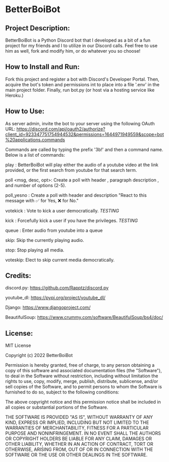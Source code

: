 # BetterBoiBot

## Project Description:

BetterBoiBot is a Python Discord bot that I developed as a bit of a fun project
for my friends and I to utilize in our Discord calls. Feel free to use him as
well, fork and modify him, or do whatever you so choose!

## How to Install and Run:
Fork this project and register a bot with Discord's Developer Portal. Then, acquire the bot's token and permissions int to place into a file '.env' in the
main project folder. Finally, run bot.py (or host via a hosting service like Heroku.)

## How to Use:
As server admin, invite the bot to your server using the following OAuth URL:
https://discord.com/api/oauth2/authorize?client_id=923347751754944532&permissions=1644971949559&scope=bot%20applications.commands

Commands are called by typing the prefix '3b!' and then a command name. Below is
a list of commands:

play <url or search term>: BetterBoiBot will play either the audio of a youtube video at the link provided, or the first search from youtube for that search term.

poll <msg, desc, opt>: Create a poll with header <msg>, paragraph description <desc>, and number of options <opt> (2-5).

poll_yesno <msg>: Create a poll with header <msg> and description "React to this message with ✅ for Yes, ❌ for No."

votekick <user>: Vote to kick a user democratically. *TESTING*

kick <user>: Forcefully kick a user if you have the privileges. *TESTING*

queue <url>: Enter audio from youtube into a queue

skip: Skip the currently playing audio.

stop: Stop playing all media.

voteskip: Elect to skip current media democratically.

## Credits:
discord.py: https://github.com/Rapptz/discord.py

youtube_dl: https://pypi.org/project/youtube_dl/

Django: https://www.djangoproject.com/

BeautifulSoup: https://www.crummy.com/software/BeautifulSoup/bs4/doc/


## License:
MIT License

Copyright (c) 2022 BetterBoiBot

Permission is hereby granted, free of charge, to any person obtaining a copy
of this software and associated documentation files (the "Software"), to deal
in the Software without restriction, including without limitation the rights
to use, copy, modify, merge, publish, distribute, sublicense, and/or sell
copies of the Software, and to permit persons to whom the Software is
furnished to do so, subject to the following conditions:

The above copyright notice and this permission notice shall be included in all
copies or substantial portions of the Software.

THE SOFTWARE IS PROVIDED "AS IS", WITHOUT WARRANTY OF ANY KIND, EXPRESS OR
IMPLIED, INCLUDING BUT NOT LIMITED TO THE WARRANTIES OF MERCHANTABILITY,
FITNESS FOR A PARTICULAR PURPOSE AND NONINFRINGEMENT. IN NO EVENT SHALL THE
AUTHORS OR COPYRIGHT HOLDERS BE LIABLE FOR ANY CLAIM, DAMAGES OR OTHER
LIABILITY, WHETHER IN AN ACTION OF CONTRACT, TORT OR OTHERWISE, ARISING FROM,
OUT OF OR IN CONNECTION WITH THE SOFTWARE OR THE USE OR OTHER DEALINGS IN THE
SOFTWARE.
